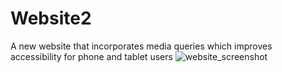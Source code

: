 # Website2
A new website that incorporates media queries which improves accessibility for phone and tablet users 
![website_screenshot](https://user-images.githubusercontent.com/43136483/54752569-86e8d080-4bd6-11e9-9016-1f272fa92df0.png)
